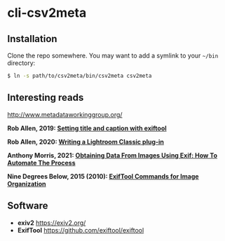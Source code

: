 # cli-csv2meta


## Installation

Clone the repo somewhere. You may want to add a symlink to your `~/bin` directory:

```bash
$ ln -s path/to/csv2meta/bin/csv2meta csv2meta
```


## Interesting reads

http://www.metadataworkinggroup.org/

**Rob Allen, 2019: [Setting title and caption with exiftool](https://akrabat.com/setting-title-and-caption-with-exiftool/)**

**Rob Allen, 2020: [Writing a Lightroom Classic plug-in](https://akrabat.com/writing-a-lightroom-classic-plug-in/)**

**Anthony Morris, 2021: [Obtaining Data From Images Using Exif: How To Automate The Process](https://hackernoon.com/obtaining-data-from-images-using-exif-how-to-automate-the-process-fzr33w3)**

**Nine Degrees Below, 2015 (2010): [ExifTool Commands for Image Organization](https://ninedegreesbelow.com/photography/exiftool-commands.html)**

## Software

- **exiv2**
  https://exiv2.org/
- **ExifTool**
  https://github.com/exiftool/exiftool
